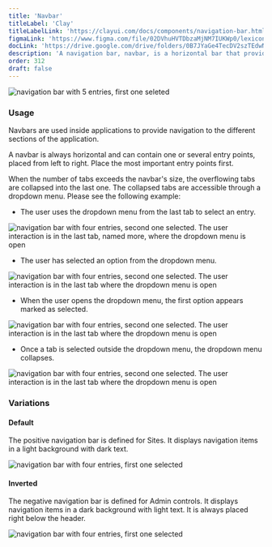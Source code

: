 ```yaml
---
title: 'Navbar'
titleLabel: 'Clay'
titleLabelLink: 'https://clayui.com/docs/components/navigation-bar.html'
figmaLink: 'https://www.figma.com/file/02DVhuHVTDbzaMjNM7IUKWp0/lexicon?node-id=6020%3A22686'
docLink: 'https://drive.google.com/drive/folders/0B7JYaGe4TecDV2szTEdwNkg0a3M?usp=sharing'
description: 'A navigation bar, navbar, is a horizontal bar that provides several access points to different parts of a system.'
order: 312
draft: false
---
```


![navigation bar with 5 entries, first one seleted](/images/lexicon/Navbar.jpg)

### Usage

Navbars are used inside applications to provide navigation to the different sections of the application.

A navbar is always horizontal and can contain one or several entry points, placed from left to right. Place the most important entry points first.

When the number of tabs exceeds the navbar's size, the overflowing tabs are collapsed into the last one. The collapsed tabs are accessible through a dropdown menu. Please see the following example:

-   The user uses the dropdown menu from the last tab to select an entry.

![navigation bar with four entries, second one selected. The user interaction is in the last tab, named more, where the dropdown menu is open](/images/lexicon/NavbarSecondSelectedDropMenuOpen.jpg)

-   The user has selected an option from the dropdown menu.

![navigation bar with four entries, second one selected. The user interaction is in the last tab where the dropdown menu is open](/images/lexicon/NavbarLastSelected.jpg)

-   When the user opens the dropdown menu, the first option appears marked as selected.

![navigation bar with four entries, second one selected. The user interaction is in the last tab where the dropdown menu is open](/images/lexicon/NavbarLastSelectedDropMenuOpen.jpg)

-   Once a tab is selected outside the dropdown menu, the dropdown menu collapses.

![navigation bar with four entries, second one selected. The user interaction is in the last tab where the dropdown menu is open](/images/lexicon/NavbarDropdown.jpg)

### Variations

#### Default

The positive navigation bar is defined for Sites. It displays navigation items in a light background with dark text.

![navigation bar with four entries, first one selected](/images/lexicon/NavbarDefault.png)

#### Inverted

The negative navigation bar is defined for Admin controls. It displays navigation items in a dark background with light text. It is always placed right below the header.

![navigation bar with four entries, first one selected](/images/lexicon/NavbarInverted.png)
